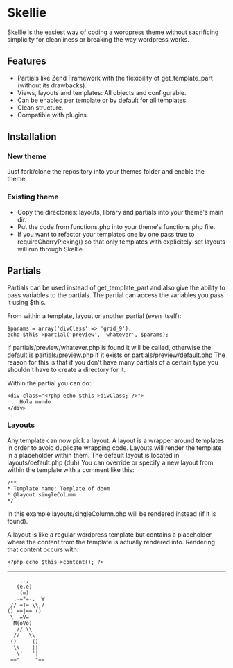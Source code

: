 Skellie
=======
Skellie is the easiest way of coding a wordpress theme without sacrificing simplicity 
for cleanliness or breaking the way wordpress works.

Features
--------
* Partials like Zend Framework with the flexibility of get_template_part (without its drawbacks).
* Views, layouts and templates: All objects and configurable.
* Can be enabled per template or by default for all templates.
* Clean structure.
* Compatible with plugins.

Installation
------------
### New theme
Just fork/clone the repository into your themes folder and enable the theme.

### Existing theme
- Copy the directories: layouts, library and partials into your theme's main dir.
- Put the code from functions.php into your theme's functions.php file.
- If you want to refactor your templates one by one pass true to requireCherryPicking() 
so that only templates with explicitely-set layouts will run through Skellie.

Partials
--------
Partials can be used instead of get_template_part and also give the ability
to pass variables to the partials. The partial can access the variables you pass it using $this.

From within a template, layout or another partial (even itself):

    $params = array('divClass' => 'grid_9');
    echo $this->partial('preview', 'whatever', $params);
    
If partials/preview/whatever.php is found it will be called,
otherwise the default is partials/preview.php if it exists or partials/preview/default.php
The reason for this is that if you don't have many partials of a certain type you shouldn't
have to create a directory for it.

Within the partial you can do:

    <div class="<?php echo $this->divClass; ?>">
        Hola mundo
    </div>

### Layouts
Any template can now pick a layout.
A layout is a wrapper around templates in order to avoid duplicate wrapping code.
Layouts will render the template in a placeholder within them.
The default layout is located in layouts/default.php (duh)
You can override or specify a new layout from within the template with a comment like this:

    /**
    * Template name: Template of doom
    * @layout singleColumn
    */
In this example layouts/singleColumn.php will be rendered instead (if it is found).

A layout is like a regular wordpress template but contains a placeholder where the content
from the template is actually rendered into. Rendering that content occurs with:

    <?php echo $this->content(); ?>


--------
        .-.
       (e.e)
        (m)
      .-="=-.  W
     // =T= \\,/
    () ==|== ()
     \  =V=
      M(oVo)
       // \\
      //   \\
     ()     ()
      \\    ||
       \'   '|
     =="     "==